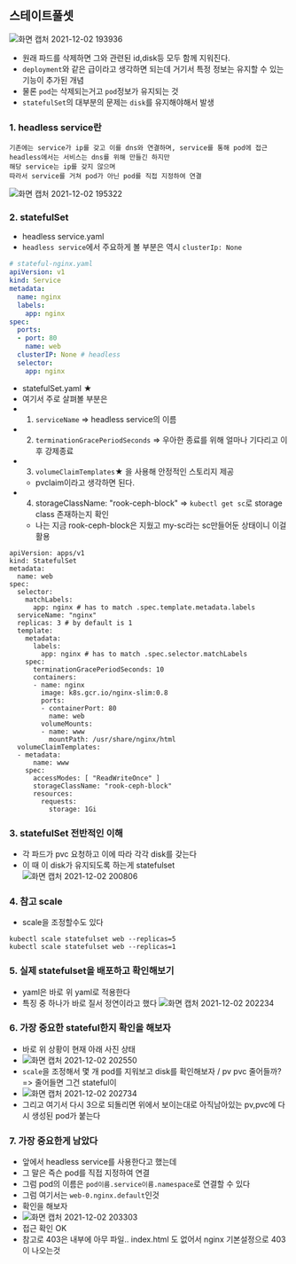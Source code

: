## 스테이트풀셋
![화면 캡처 2021-12-02 193936](https://user-images.githubusercontent.com/62214428/144406358-8f5da613-88e0-4588-b23c-293e53fa87f4.png)
- 원래 파드를 삭제하면 그와 관련된 id,disk등 모두 함께 지워진다.
- `deployment`와 같은 급이라고 생각하면 되는데 거기서 특정 정보는 유지할 수 있는 기능이 추가된 개념
- 물론 `pod`는 삭제되는거고 `pod`정보가 유지되는 것
- `statefulSet`의 대부분의 문제는 `disk`를 유지해야해서 발생

### 1. headless service란
```
기존에는 service가 ip를 갖고 이를 dns와 연결하며, service를 통해 pod에 접근
headless에서는 서비스는 dns를 위해 만들긴 하지만
해당 service는 ip를 갖지 않으며
따라서 service를 거쳐 pod가 아닌 pod를 직접 지정하여 연결
```
![화면 캡처 2021-12-02 195322](https://user-images.githubusercontent.com/62214428/144408710-af4215a3-91d8-4220-b23a-fb81a61a7b7c.png)

### 2. statefulSet
- headless service.yaml
- `headless service`에서 주요하게 볼 부분은 역시 `clusterIp: None`
```yaml
# stateful-nginx.yaml
apiVersion: v1
kind: Service
metadata:
  name: nginx
  labels:
    app: nginx
spec:
  ports:
  - port: 80
    name: web
  clusterIP: None # headless
  selector:
    app: nginx
```
- statefulSet.yaml ★
- 여기서 주로 살펴볼 부분은
- 1. `serviceName` => headless service의 이름
- 2. `terminationGracePeriodSeconds` => 우아한 종료를 위해 얼마나 기다리고 이 후 강제종료
- 3. `volumeClaimTemplates`★ 을 사용해 안정적인 스토리지 제공
    - pvclaim이라고 생각하면 된다.
- 4. storageClassName: "rook-ceph-block" => `kubectl get sc`로 storage class 존재하는지 확인
    - 나는 지금 rook-ceph-block은 지웠고 my-sc라는 sc만들어둔 상태이니 이걸 활용
```
apiVersion: apps/v1
kind: StatefulSet
metadata:
  name: web
spec:
  selector:
    matchLabels:
      app: nginx # has to match .spec.template.metadata.labels
  serviceName: "nginx"
  replicas: 3 # by default is 1
  template:
    metadata:
      labels:
        app: nginx # has to match .spec.selector.matchLabels
    spec:
      terminationGracePeriodSeconds: 10
      containers:
      - name: nginx
        image: k8s.gcr.io/nginx-slim:0.8
        ports:
        - containerPort: 80
          name: web
        volumeMounts:
        - name: www
          mountPath: /usr/share/nginx/html
  volumeClaimTemplates:
  - metadata:
      name: www
    spec:
      accessModes: [ "ReadWriteOnce" ]
      storageClassName: "rook-ceph-block"
      resources:
        requests:
          storage: 1Gi
```

### 3. statefulSet 전반적인 이해
- 각 파드가 pvc 요청하고 이에 따라 각각 disk를 갖는다
- 이 때 이 disk가 유지되도록 하는게 statefulset
![화면 캡처 2021-12-02 200806](https://user-images.githubusercontent.com/62214428/144410967-0b955e32-a980-4b1b-8759-7de844151e63.png)


### 4. 참고 scale 
- scale을 조정할수도 있다
```
kubectl scale statefulset web --replicas=5
kubectl scale statefulset web --replicas=1
```

### 5. 실제 statefulset을 배포하고 확인해보기
- yaml은 바로 위 yaml로 적용한다
- 특징 중 하나가 바로 질서 정연이라고 했다
![화면 캡처 2021-12-02 202234](https://user-images.githubusercontent.com/62214428/144412977-82d1dba2-5845-48f7-9530-98c34ce7d650.png)

### 6. 가장 중요한 stateful한지 확인을 해보자
- 바로 위 상황이 현재 아래 사진 상태
- ![화면 캡처 2021-12-02 202550](https://user-images.githubusercontent.com/62214428/144413411-b19129bf-5d05-42fb-beb5-dcb5d638206a.png)
- `scale`을 조정해서 몇 개 pod를 지워보고 disk를 확인해보자 / pv pvc 줄어들까? => 줄어들면 그건 stateful이 
- ![화면 캡처 2021-12-02 202734](https://user-images.githubusercontent.com/62214428/144413677-73207ee0-89b7-46da-9293-7c771a0b7956.png)
- 그리고 여기서 다시 3으로 되돌리면 위에서 보이는대로 아직남아있는 pv,pvc에 다시 생성된 pod가 붙는다


### 7. 가장 중요한게 남았다
- 앞에서 headless service를 사용한다고 했는데
- 그 말은 즉슨 pod를 직접 지정하여 연결
- 그럼 pod의 이름은 `pod이름.service이름.namespace`로 연결할 수 있다
- 그럼 여기서는 `web-0.nginx.default`인것
- 확인을 해보자
- ![화면 캡처 2021-12-02 203303](https://user-images.githubusercontent.com/62214428/144414387-e397fe87-95ab-4cc1-b5d0-9c1e8497f8d3.png)
- 접근 확인 OK
- 참고로 403은 내부에 아무 파일.. index.html 도 없어서 nginx 기본설정으로 403이 나오는것










